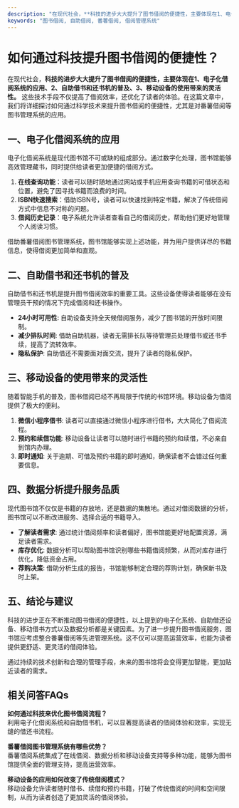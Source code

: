 ```yaml
---
description: "在现代社会，**科技的进步大大提升了图书借阅的便捷性，主要体现在1、电子化借阅系统的应用、2、自助借书和还书机的普及、3、移动设备的使用带来的灵活性。** 这些技术手段不仅提高了借阅效率，还优化了读者的体验。在这篇文章中，我们将详细探讨如何通过科学技术来提升图书借阅的便捷性，尤其是对番薯借阅等图书管理系统的应用。"
keywords: "图书借阅, 自助借阅, 番薯借阅, 借阅管理系统"
---
```

# 如何通过科技提升图书借阅的便捷性？

在现代社会，**科技的进步大大提升了图书借阅的便捷性，主要体现在1、电子化借阅系统的应用、2、自助借书和还书机的普及、3、移动设备的使用带来的灵活性。** 这些技术手段不仅提高了借阅效率，还优化了读者的体验。在这篇文章中，我们将详细探讨如何通过科学技术来提升图书借阅的便捷性，尤其是对番薯借阅等图书管理系统的应用。

## 一、电子化借阅系统的应用

电子化借阅系统是现代图书馆不可或缺的组成部分。通过数字化处理，图书馆能够高效管理藏书，同时提供给读者更加便捷的借阅方式。

1. **在线查询功能**：读者可以随时随地通过网站或手机应用查询书籍的可借状态和位置，避免了因寻找书籍而浪费的时间。
2. **ISBN快速搜索**：借助ISBN号，读者可以快速找到特定书籍，解决了传统借阅方式中信息不对称的问题。
3. **借阅历史记录**：电子系统允许读者查看自己的借阅历史，帮助他们更好地管理个人阅读习惯。

借助番薯借阅图书管理系统，图书馆能够实现上述功能，并为用户提供详尽的书籍信息，使得借阅更加简单和直观。

## 二、自助借书和还书机的普及

自助借书和还书机是提升图书借阅效率的重要工具。这些设备使得读者能够在没有管理员干预的情况下完成借阅和还书操作。

- **24小时可用性**: 自助设备支持全天候借阅服务，减少了图书馆的开放时间限制。
- **减少排队时间**: 借助自助机器，读者无需排长队等待管理员处理借书或还书手续，提高了流转效率。
- **隐私保护**: 自助借还不需要面对面交流，提升了读者的隐私保护。

## 三、移动设备的使用带来的灵活性

随着智能手机的普及，图书借阅已经不再局限于传统的书馆环境。移动设备为借阅提供了极大的便利。

1. **微信小程序借书**: 读者可以直接通过微信小程序进行借书，大大简化了借阅流程。
2. **预约和续借功能**: 移动设备让读者可以随时进行书籍的预约和续借，不必亲自到馆内办理。
3. **即时通知**: 关于逾期、可借及预约书籍的即时通知，确保读者不会错过任何重要信息。

## 四、数据分析提升服务品质

现代图书馆不仅仅是书籍的存放地，还是数据的集散地。通过对借阅数据的分析，图书馆可以不断改进服务、选择合适的书籍导入。

- **了解读者需求**: 通过统计借阅频率和读者偏好，图书馆能更好地配置资源，满足读者需求。
- **库存优化**: 数据分析可以帮助图书馆识别哪些书籍借阅频繁，从而对库存进行优化，降低资金占用。
- **荐购决策**: 借助分析生成的报告，书馆能够制定合理的荐购计划，确保新书及时上架。

## 五、结论与建议

科技的进步正在不断推动图书借阅的便捷性，以上提到的电子化系统、自助借还设备、移动借书方式以及数据分析都是关键因素。为了进一步提升图书借阅服务，图书馆应考虑整合番薯借阅等先进管理系统。这不仅可以提高运营效率，也能为读者提供更舒适、更灵活的借阅体验。

通过持续的技术创新和合理的管理手段，未来的图书馆将会变得更加智能，更加贴近读者的需求。

## 相关问答FAQs

**如何通过科技来优化图书借阅流程？**  
利用电子化借阅系统和自助借书机，可以显著提高读者的借阅体验和效率，实现无缝的借还书流程。

**番薯借阅图书管理系统有哪些优势？**  
番薯借阅系统集成了在线借阅、数据分析和移动设备支持等多种功能，能够为图书馆提供全面的管理支持，提高运营效率。

**移动设备的应用如何改变了传统借阅模式？**  
移动设备允许读者随时借书、续借和预约书籍，打破了传统借阅的时间和空间限制，从而为读者创造了更加灵活的借阅体验。

